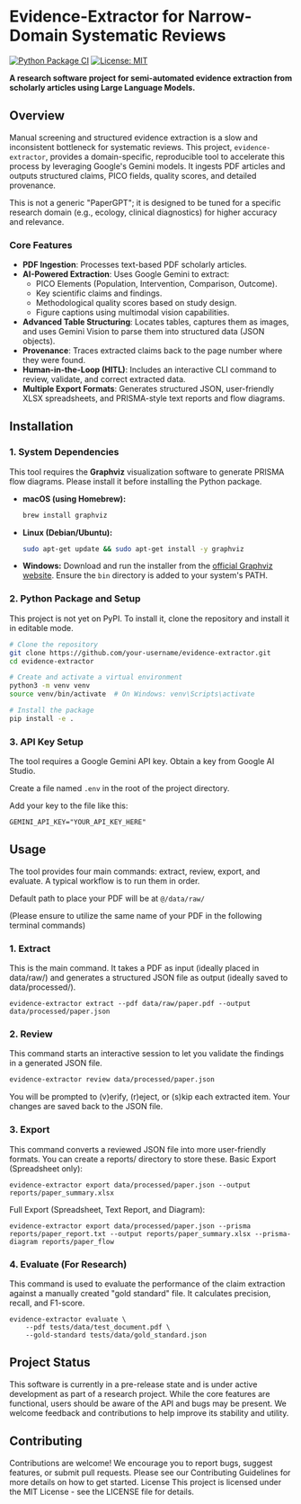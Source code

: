 # Evidence-Extractor for Narrow-Domain Systematic Reviews

[![Python Package CI](https://github.com/Ryen-X/eendsr/actions/workflows/python-package.yml/badge.svg)](https://github.com/Ryen-X/eendsr/actions/workflows/python-package.yml)
[![License: MIT](https://img.shields.io/badge/License-MIT-yellow.svg)](https://opensource.org/licenses/MIT)

**A research software project for semi-automated evidence extraction from scholarly articles using Large Language Models.**

## Overview

Manual screening and structured evidence extraction is a slow and inconsistent bottleneck for systematic reviews. This project, `evidence-extractor`, provides a domain-specific, reproducible tool to accelerate this process by leveraging Google's Gemini models. It ingests PDF articles and outputs structured claims, PICO fields, quality scores, and detailed provenance.

This is not a generic "PaperGPT"; it is designed to be tuned for a specific research domain (e.g., ecology, clinical diagnostics) for higher accuracy and relevance.

### Core Features

*   **PDF Ingestion**: Processes text-based PDF scholarly articles.
*   **AI-Powered Extraction**: Uses Google Gemini to extract:
    *   PICO Elements (Population, Intervention, Comparison, Outcome).
    *   Key scientific claims and findings.
    *   Methodological quality scores based on study design.
    *   Figure captions using multimodal vision capabilities.
*   **Advanced Table Structuring**: Locates tables, captures them as images, and uses Gemini Vision to parse them into structured data (JSON objects).
*   **Provenance**: Traces extracted claims back to the page number where they were found.
*   **Human-in-the-Loop (HITL)**: Includes an interactive CLI command to review, validate, and correct extracted data.
*   **Multiple Export Formats**: Generates structured JSON, user-friendly XLSX spreadsheets, and PRISMA-style text reports and flow diagrams.

## Installation

### 1. System Dependencies

This tool requires the **Graphviz** visualization software to generate PRISMA flow diagrams. Please install it before installing the Python package.

*   **macOS (using Homebrew):**
    ```bash
    brew install graphviz
    ```
*   **Linux (Debian/Ubuntu):**
    ```bash
    sudo apt-get update && sudo apt-get install -y graphviz
    ```
*   **Windows:**
    Download and run the installer from the [official Graphviz website](https://graphviz.org/download/). Ensure the `bin` directory is added to your system's PATH.

### 2. Python Package and Setup

This project is not yet on PyPI. To install it, clone the repository and install it in editable mode.

```bash
# Clone the repository
git clone https://github.com/your-username/evidence-extractor.git
cd evidence-extractor

# Create and activate a virtual environment
python3 -m venv venv
source venv/bin/activate  # On Windows: venv\Scripts\activate

# Install the package
pip install -e .
```

### 3. API Key Setup

The tool requires a Google Gemini API key.
Obtain a key from Google AI Studio.

Create a file named `.env` in the root of the project directory.

Add your key to the file like this:
```
GEMINI_API_KEY="YOUR_API_KEY_HERE"
```

## Usage
The tool provides four main commands: extract, review, export, and evaluate. A typical workflow is to run them in order.

Default path to place your PDF will be at `@/data/raw/`

(Please ensure to utilize the same name of your PDF in the following terminal commands)

### 1. Extract
This is the main command. It takes a PDF as input (ideally placed in data/raw/) and generates a structured JSON file as output (ideally saved to data/processed/).
```
evidence-extractor extract --pdf data/raw/paper.pdf --output data/processed/paper.json
```


### 2. Review

This command starts an interactive session to let you validate the findings in a generated JSON file.

```bash
evidence-extractor review data/processed/paper.json
```

You will be prompted to (v)erify, (r)eject, or (s)kip each extracted item. Your changes are saved back to the JSON file.

### 3. Export

This command converts a reviewed JSON file into more user-friendly formats. You can create a reports/ directory to store these.
Basic Export (Spreadsheet only):
```
evidence-extractor export data/processed/paper.json --output reports/paper_summary.xlsx
```

Full Export (Spreadsheet, Text Report, and Diagram):
```
evidence-extractor export data/processed/paper.json --prisma reports/paper_report.txt --output reports/paper_summary.xlsx --prisma-diagram reports/paper_flow
```

### 4. Evaluate (For Research)

This command is used to evaluate the performance of the claim extraction against a manually created "gold standard" file. It calculates precision, recall, and F1-score.
```
evidence-extractor evaluate \
    --pdf tests/data/test_document.pdf \
    --gold-standard tests/data/gold_standard.json
```

## Project Status

This software is currently in a pre-release state and is under active development as part of a research project. While the core features are functional, users should be aware of the API and bugs may be present. We welcome feedback and contributions to help improve its stability and utility.

## Contributing
Contributions are welcome! We encourage you to report bugs, suggest features, or submit pull requests. Please see our Contributing Guidelines for more details on how to get started.
License
This project is licensed under the MIT License - see the LICENSE file for details.
